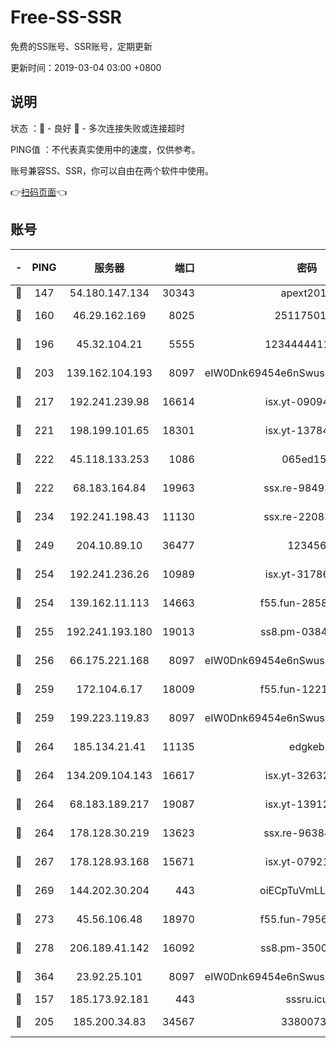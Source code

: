 # Free-SS-SSR

免费的SS账号、SSR账号，定期更新

更新时间：2019-03-04 03:00 +0800

## 说明

状态     ：🙂 - 良好 🙁 - 多次连接失败或连接超时

PING值   ：不代表真实使用中的速度，仅供参考。

账号兼容SS、SSR，你可以自由在两个软件中使用。

👉[扫码页面](https://liesauer.github.io/free-ss-ssr.github.io/)👈

## 账号

|-|PING|服务器|端口|密码|加密方式|区域|
|:----:|:----:|:-----:|-----:|:----:|:----:|:----:|
|🙂|147|54.180.147.134|30343|apext2019|chacha20|KR|
|🙂|160|46.29.162.169|8025|2511750146|aes-256-cfb|RU|
|🙂|196|45.32.104.21|5555|1234444411111|aes-256-cfb|SG|
|🙂|203|139.162.104.193|8097|eIW0Dnk69454e6nSwuspv9DmS201tQ0D|aes-256-cfb|JP|
|🙂|217|192.241.239.98|16614|isx.yt-09094169|aes-256-cfb|US|
|🙂|221|198.199.101.65|18301|isx.yt-13784325|aes-256-cfb|US|
|🙂|222|45.118.133.253|1086|065ed15a|aes-256-cfb|SG|
|🙂|222|68.183.164.84|19963|ssx.re-98493930|aes-256-cfb|US|
|🙂|234|192.241.198.43|11130|ssx.re-22083061|aes-256-cfb|US|
|🙂|249|204.10.89.10|36477|123456|aes-256-cfb|US|
|🙂|254|192.241.236.26|10989|isx.yt-31786125|aes-256-cfb|US|
|🙂|254|139.162.11.113|14663|f55.fun-28583280|aes-256-cfb|SG|
|🙂|255|192.241.193.180|19013|ss8.pm-03842768|aes-256-cfb|US|
|🙂|256|66.175.221.168|8097|eIW0Dnk69454e6nSwuspv9DmS201tQ0D|aes-256-cfb|US|
|🙂|259|172.104.6.17|18009|f55.fun-12212808|aes-256-cfb|US|
|🙂|259|199.223.119.83|8097|eIW0Dnk69454e6nSwuspv9DmS201tQ0D|aes-256-cfb|US|
|🙂|264|185.134.21.41|11135|edgkeb|aes-256-cfb|GB|
|🙂|264|134.209.104.143|16617|isx.yt-32632339|aes-256-cfb|SG|
|🙂|264|68.183.189.217|19087|isx.yt-13912703|aes-256-cfb|SG|
|🙂|264|178.128.30.219|13623|ssx.re-96384846|aes-256-cfb|SG|
|🙂|267|178.128.93.168|15671|isx.yt-07921644|aes-256-cfb|SG|
|🙂|269|144.202.30.204|443|oiECpTuVmLLxk4Ts|aes-256-cfb|US|
|🙂|273|45.56.106.48|18970|f55.fun-79568034|aes-256-cfb|US|
|🙂|278|206.189.41.142|16092|ss8.pm-35002158|aes-256-cfb|SG|
|🙂|364|23.92.25.101|8097|eIW0Dnk69454e6nSwuspv9DmS201tQ0D|aes-256-cfb|US|
|🙂|157|185.173.92.181|443|sssru.icu|rc4-md5|RU|
|🙂|205|185.200.34.83|34567|33800731|aes-256-cfb|US|
